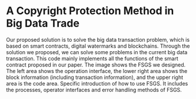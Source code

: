 # A Copyright Protection Method in Big Data Trade
Our proposed solution is to solve the big data transaction problem, which is based on smart contracts, digital watermarks and blockchains. Through the solution we proposed, we can solve some problems in the current big data transaction.  This code mainly implements all the functions of the smart contract proposed in our paper.  The image shows the FSGS we designed. The left area shows the operation interface, the lower right area shows the block information (including transaction information), and the upper right area is the code area.  Specific introduction of how to use FSGS. It includes the processes, operator interfaces and error handling methods of FSGS.
